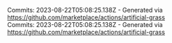 Commits: 2023-08-22T05:08:25.138Z - Generated via https://github.com/marketplace/actions/artificial-grass
<br>
Commits: 2023-08-22T05:08:25.138Z - Generated via https://github.com/marketplace/actions/artificial-grass
<br>
